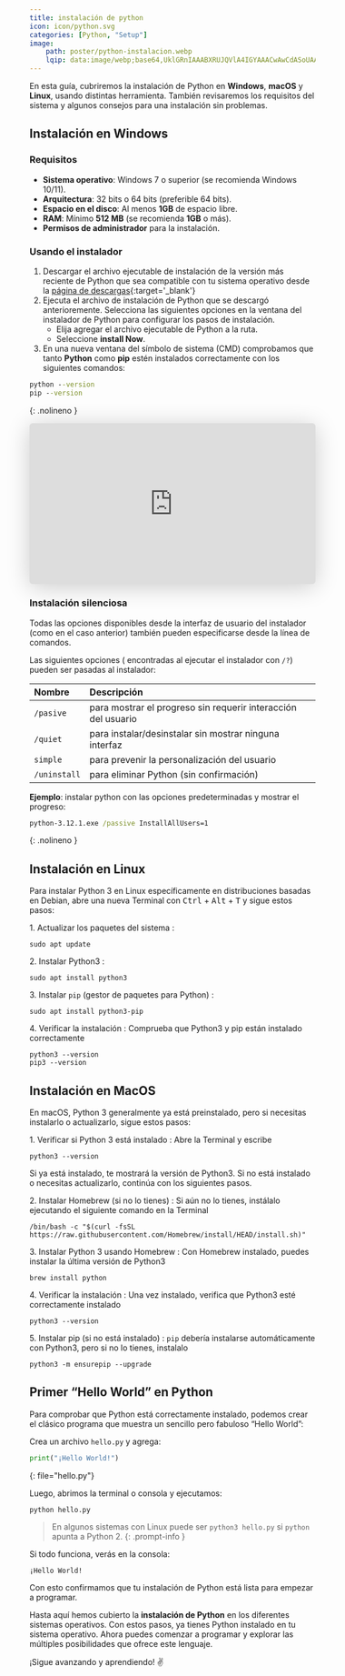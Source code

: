 ```yaml
---
title: instalación de python
icon: icon/python.svg
categories: [Python, "Setup"]
image:
    path: poster/python-instalacion.webp
    lqip: data:image/webp;base64,UklGRnIAAABXRUJQVlA4IGYAAACwAwCdASoUAAsAPzmIulOvKSWisAgB4CcJZgCdAB87I8BCy/pQAgD+oMJm1X2r2TfzZNbTXWf9L+N8znXHbn++k1kUTW1sld+ooGg9QcWvAsCRQ1T95CFRs5YbzhLIwHy1D4MAAAA=
---
```


En esta guía, cubriremos la instalación de Python en **Windows**, **macOS** y **Linux**, usando distintas herramienta. También revisaremos los requisitos del sistema y algunos consejos para una instalación sin problemas.

## Instalación en Windows

### Requisitos

- **Sistema operativo**: Windows 7 o superior (se recomienda Windows 10/11).
- **Arquitectura**: 32 bits o 64 bits (preferible 64 bits). 
- **Espacio en el disco**: Al menos **1GB** de espacio libre.
- **RAM**: Mínimo **512 MB** (se recomienda **1GB** o más).
- **Permisos de administrador** para la instalación.

### Usando el instalador

1. Descargar el archivo ejecutable de instalación de la versión más reciente de Python que sea compatible con tu sistema operativo desde la [página de descargas](https://www.python.org/downloads/ "Página oficial de descargas"){:target='_blank'}
2. Ejecuta el archivo de instalación de Python que se descargó anterioremente. Selecciona las siguientes opciones en la ventana del instalador de Python para configurar los pasos de instalación.
    - Elija agregar el archivo ejecutable de Python a la ruta.
    - Seleccione **install Now**.
3. En una nueva ventana del símbolo de sistema (CMD) comprobamos que tanto **Python** como **pip** estén instalados correctamente con los siguientes comandos:

```bat
python --version
pip --version
```
{: .nolineno }

<div class="position-relative">
<iframe class="speakerdeck-iframe" frameborder="0" src="https://speakerdeck.com/player/bc729009adbc4ca78c81dfade6b9133b" title="instalación Python" allowfullscreen="true" style="border: 0px; background: padding-box padding-box rgba(0, 0, 0, 0.1); margin: 0px; padding: 0px; border-radius: 6px; box-shadow: rgba(0, 0, 0, 0.2) 0px 5px 40px; width: 100%; height: auto; aspect-ratio: 560 / 315;" data-ratio="1.7777777777777777" id="ifr">	
</iframe>
</div>

### Instalación silenciosa

Todas las opciones disponibles desde la interfaz de usuario del instalador (como en el caso anterior) también pueden especificarse desde la línea de comandos.

Las siguientes opciones ( encontradas al ejecutar el instalador con `/?`) pueden ser pasadas al instalador:

|Nombre|Descripción|
|:-----|:-----------|
|`/pasive`|para mostrar el progreso sin requerir interacción del usuario|
|`/quiet`|para instalar/desinstalar sin mostrar ninguna interfaz|
|`simple`|para prevenir la personalización del usuario|
|`/uninstall`|para eliminar Python (sin confirmación)|


**Ejemplo**: instalar python con las opciones predeterminadas y mostrar el progreso:

```bat
python-3.12.1.exe /passive InstallAllUsers=1
```
{: .nolineno }

## Instalación en Linux

Para instalar Python 3 en Linux específicamente en distribuciones basadas en Debian, abre una nueva Terminal con <kbd>Ctrl</kbd> + <kbd>Alt</kbd> + <kbd>T</kbd> y sigue estos pasos:

1\. Actualizar los paquetes del sistema
: 
```terminal
sudo apt update
```

2\. Instalar Python3
: 
```terminal
sudo apt install python3
```

3\. Instalar `pip` (gestor de paquetes para Python)
: 
```terminal
sudo apt install python3-pip
```

4\. Verificar la instalación
: Comprueba que Python3 y pip están instalado correctamente
```terminal
python3 --version
pip3 --version
```

## Instalación en MacOS

En macOS, Python 3 generalmente ya está preinstalado, pero si necesitas instalarlo o actualizarlo, sigue estos pasos:

1\. Verificar si Python 3 está instalado
: Abre la Terminal y escribe
```terminal
python3 --version
```

Si ya está instalado, te mostrará la versión de Python3. Si no está instalado o necesitas actualizarlo, continúa con los siguientes pasos.

2\. Instalar Homebrew (si no lo tienes)
: Si aún no lo tienes, instálalo ejecutando el siguiente comando en la Terminal
```terminal
/bin/bash -c "$(curl -fsSL https://raw.githubusercontent.com/Homebrew/install/HEAD/install.sh)"
```

3\. Instalar Python 3 usando Homebrew
: Con Homebrew instalado, puedes instalar la última versión de Python3
```terminal
brew install python
```

4\. Verificar la instalación
: Una vez instalado, verifica que Python3 esté correctamente instalado
```terminal
python3 --version
```

5\. Instalar pip (si no está instalado)
: `pip` debería instalarse automáticamente con Python3, pero si no lo tienes, instalalo
```terminal
python3 -m ensurepip --upgrade
```

## Primer “Hello World” en Python

Para comprobar que Python está correctamente instalado, podemos crear el clásico programa que muestra un sencillo pero fabuloso “Hello World”:

Crea un archivo `hello.py` y agrega:

```python
print("¡Hello World!")
```
{: file="hello.py"}

Luego, abrimos la terminal o consola y ejecutamos:

```terminal
python hello.py
```

> En algunos sistemas con Linux puede ser `python3 hello.py` si `python` apunta a Python 2.
{: .prompt-info }

Si todo funciona, verás en la consola:

```terminal
¡Hello World!
```

Con esto confirmamos que tu instalación de Python está lista para empezar a programar.

Hasta aquí hemos cubierto la **instalación de Python** en los diferentes sistemas operativos. Con estos pasos, ya tienes Python instalado en tu sistema operativo. Ahora puedes comenzar a programar y explorar las múltiples posibilidades que ofrece este lenguaje.

¡Sigue avanzando y aprendiendo! ✌️
